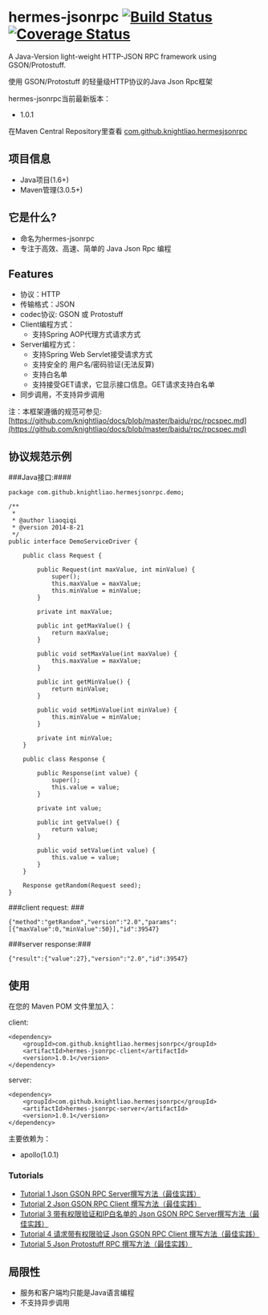 hermes-jsonrpc [![Build Status](https://travis-ci.org/knightliao/hermes-jsonrpc.svg?branch=master)](https://travis-ci.org/knightliao/hermes-jsonrpc) [![Coverage Status](https://coveralls.io/repos/knightliao/hermes-jsonrpc/badge.png)](https://coveralls.io/r/knightliao/hermes-jsonrpc)
==============

A Java-Version light-weight HTTP-JSON RPC framework using GSON/Protostuff.

使用 GSON/Protostuff 的轻量级HTTP协议的Java Json Rpc框架

hermes-jsonrpc当前最新版本：

- 1.0.1

在Maven Central Repository里查看 [com.github.knightliao.hermesjsonrpc](http://search.maven.org/#search%7Cga%7C1%7Ccom.github.knightliao.hermesjsonrpc )


## 项目信息 ##

- Java项目(1.6+)
- Maven管理(3.0.5+)

## 它是什么? ##

- 命名为hermes-jsonrpc
- 专注于高效、高速、简单的 Java Json Rpc 编程

## Features ##

- 协议：HTTP
- 传输格式：JSON
- codec协议: GSON 或 Protostuff
- Client编程方式：
	- 支持Spring AOP代理方式请求方式
- Server编程方式：
	- 支持Spring Web Servlet接受请求方式
	- 支持安全的 用户名/密码验证(无法反算)
	- 支持白名单
	- 支持接受GET请求，它显示接口信息。GET请求支持白名单
- 同步调用，不支持异步调用

注：本框架遵循的规范可参见: [https://github.com/knightliao/docs/blob/master/baidu/rpc/rpcspec.md](https://github.com/knightliao/docs/blob/master/baidu/rpc/rpcspec.md)

## 协议规范示例 ##

###Java接口:####

	package com.github.knightliao.hermesjsonrpc.demo;
	
	/**
	 * 
	 * @author liaoqiqi
	 * @version 2014-8-21
	 */
	public interface DemoServiceDriver {
	
	    public class Request {
	
	        public Request(int maxValue, int minValue) {
	            super();
	            this.maxValue = maxValue;
	            this.minValue = minValue;
	        }
	
	        private int maxValue;
	
	        public int getMaxValue() {
	            return maxValue;
	        }
	
	        public void setMaxValue(int maxValue) {
	            this.maxValue = maxValue;
	        }
	
	        public int getMinValue() {
	            return minValue;
	        }
	
	        public void setMinValue(int minValue) {
	            this.minValue = minValue;
	        }
	
	        private int minValue;
	    }
	
	    public class Response {
	
	        public Response(int value) {
	            super();
	            this.value = value;
	        }
	
	        private int value;
	
	        public int getValue() {
	            return value;
	        }
	
	        public void setValue(int value) {
	            this.value = value;
	        }
	    }
	
	    Response getRandom(Request seed);
	}

###client request: ###

	{"method":"getRandom","version":"2.0","params":[{"maxValue":0,"minValue":50}],"id":39547}

###server response:###
	
	{"result":{"value":27},"version":"2.0","id":39547}

## 使用 ##

在您的 Maven POM 文件里加入：

client:

    <dependency>
        <groupId>com.github.knightliao.hermesjsonrpc</groupId>
        <artifactId>hermes-jsonrpc-client</artifactId>
        <version>1.0.1</version>
    </dependency>

server:

    <dependency>
        <groupId>com.github.knightliao.hermesjsonrpc</groupId>
        <artifactId>hermes-jsonrpc-server</artifactId>
        <version>1.0.1</version>
    </dependency>

主要依赖为：

- apollo(1.0.1)

### Tutorials ###

- [Tutorial 1 Json GSON RPC Server撰写方法（最佳实践）](https://github.com/knightliao/hermes-jsonrpc/wiki/Tutorial1)
- [Tutorial 2 Json GSON RPC Client 撰写方法（最佳实践）](https://github.com/knightliao/hermes-jsonrpc/wiki/Tutorial2)
- [Tutorial 3 带有权限验证和IP白名单的 Json GSON RPC Server撰写方法（最佳实践）](https://github.com/knightliao/hermes-jsonrpc/wiki/Tutorial3)
- [Tutorial 4 请求带有权限验证 Json GSON RPC Client 撰写方法（最佳实践）](https://github.com/knightliao/hermes-jsonrpc/wiki/Tutorial4)
- [Tutorial 5 Json Protostuff RPC 撰写方法（最佳实践）](https://github.com/knightliao/hermes-jsonrpc/wiki/Tutorial5)
	
## 局限性 ##

- 服务和客户端均只能是Java语言编程
- 不支持异步调用 
